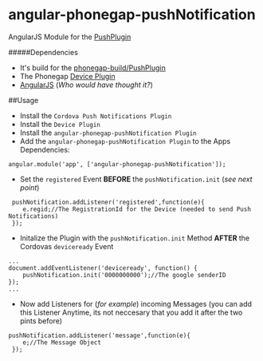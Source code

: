 # angular-phonegap-pushNotification

AngularJS Module for the [PushPlugin](https://github.com/phonegap-build/PushPlugin/blob/1979d972b6ab37e28cf2077bc7ebfe706cc4dacd/README.md)

#####Dependencies
- It's build for the [phonegap-build/PushPlugin](https://github.com/phonegap-build/PushPlugin/blob/1979d972b6ab37e28cf2077bc7ebfe706cc4dacd/README.md)
- The Phonegap [Device Plugin](https://github.com/apache/cordova-plugin-device/blob/c6e23d8a61793c263443794d66d40723b4d04377/doc/index.md)
- [AngularJS](https://angularjs.org/) (*Who would have thought it?*)

##Usage

- Install the `Cordova Push Notifications Plugin`
- Install the `Device Plugin`
- Install the `angular-phonegap-pushNotification Plugin`
- Add the `angular-phonegap-pushNotification Plugin` to the Apps Dependencies:
```
angular.module('app', ['angular-phonegap-pushNotification']);
```
- Set the `registered` Event **BEFORE** the `pushNotification.init` (*see next point*)
```
 pushNotification.addListener('registered',function(e){
    e.regid;//The RegistrationId for the Device (needed to send Push Notifications)
 });
```
- Initalize the Plugin with the `pushNotification.init` Method **AFTER** the Cordovas `deviceready` Event
```
...
document.addEventListener('deviceready', function() {
    pushNotification.init('0000000000');//The google senderID
});
...
```
- Now add Listeners for (*for example*) incoming Messages (you can add this Listener Anytime, its not neccesary that you add it after the two pints before)
```
pushNotification.addListener('message',function(e){
    e;//The Message Object
 });
```